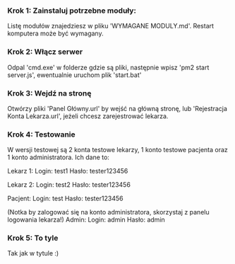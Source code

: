 ### Krok 1: Zainstaluj potrzebne moduły:

Listę modułów znajedziesz w pliku 'WYMAGANE MODULY.md'. Restart komputera może być wymagany.

### Krok 2: Włącz serwer

Odpal 'cmd.exe' w folderze gdzie są pliki, następnie wpisz 'pm2 start server.js', ewentualnie uruchom plik 'start.bat'

### Krok 3: Wejdź na stronę

Otwórzy pliki 'Panel Główny.url' by wejść na główną stronę, lub 'Rejestracja Konta Lekarza.url', jeżeli chcesz zarejestrować lekarza.

### Krok 4: Testowanie

W wersji testowej są 2 konta testowe lekarzy, 1 konto testowe pacjenta oraz 1 konto administratora. Ich dane to:

Lekarz 1:
Login: test1
Hasło: tester123456

Lekarz 2:
Login: test2
Hasło: tester123456

Pacjent:
Login: test
Hasło: tester123456

(Notka by zalogować się na konto administratora, skorzystaj z panelu logowania lekarza!)
Admin:
Login: admin
Hasło: admin

### Krok 5: To tyle

Tak jak w tytule :)